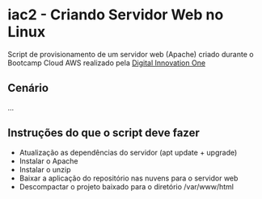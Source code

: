 # iac2 - Criando Servidor Web no Linux

Script de provisionamento de um servidor web (Apache) criado durante o Bootcamp Cloud AWS realizado pela [Digital Innovation One](https://www.dio.me/)

## Cenário

...

## Instruções do que o script deve fazer

- Atualização as dependências do servidor (apt update + upgrade)
- Instalar o Apache
- Instalar o unzip
- Baixar a aplicação do repositório nas nuvens para o servidor web
- Descompactar o projeto baixado para o diretório /var/www/html